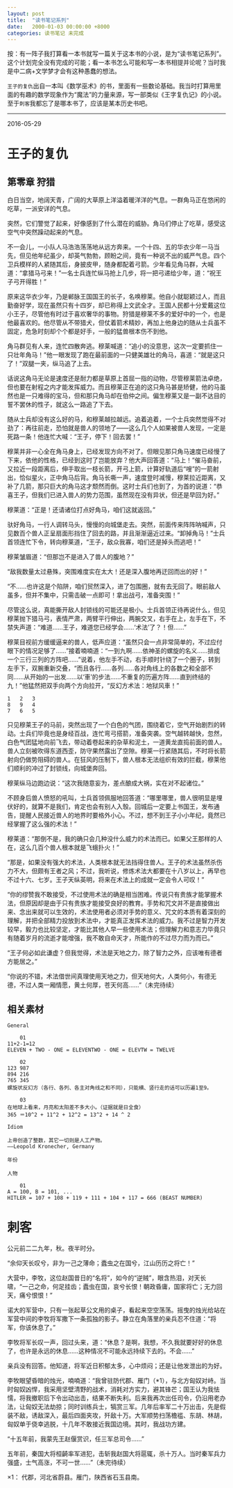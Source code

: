 ```yaml
---
layout: post
title:  "读书笔记系列"
date:   2000-01-03 00:00:00 +8000
categories: 读书笔记 未完成
---
```


按：有一阵子我打算看一本书就写一篇关于这本书的小说，是为“读书笔记系列”。这个计划完全没有完成的可能；看一本书怎么可能和写一本书相提并论呢？当时我是中二病+文学梦才会有这种愚蠢的想法。

`王子的复仇`出自一本叫《数学巫术》的书，里面有一些数论基础。我当时打算用里面的有趣的数学现象作为“魔法”的力量来源，写一部类似《王字复仇记》的小说。至于`刺客`我都忘了是哪本书了，应该是某本历史书吧。
<hr>
2016-05-29

# 王子的复仇

## 第零章	狩猎

白日当空，地阔天青，广阔的大草原上洋溢着暖洋洋的气息。一群角马正在悠闲的吃草，一派安详的气息。

突然，它们警觉了起来，好像感到了什么潜在的威胁。角马们停止了吃草，感受这空气中突然躁动起来的气息。

不一会儿，一小队人马浩浩荡荡地从远方奔来。一个十四、五的华衣少年一马当先，但见他年纪虽少，却英气勃勃，顾盼之间，竟有一种说不出的威严气息。四个卫兵模样的人紧随其后，身披皮甲，随身都配着弓箭。少年看见角马群，大喊道：“拿猎马弓来！”一名士兵连忙纵马抢上几步，将一把弓递给少年，道：“祝王子弓开得胜！”

原来这华衣少年，乃是郸脉王国国王的长子，名唤穆莱。他自小就聪颖过人，而且勤奋好学，现在虽然只有十四岁，却已称得上文武全才。王国人民都十分爱戴这位小王子，尽管他有时过于喜欢奢华的事物。狩猎是穆莱不多的爱好中的一个，也是他最喜欢的。他尽管从不带猎犬，但仗着箭术精妙，再加上他身边的随从士兵虽不固定，危急时刻却个个都是好手，一般的猛兽根本伤不到他。

角马群见有人来，连忙四散奔逃。穆莱喊道：“追小的没意思，这次一定要抓住一只壮年角马！”他一眼发现了跑在最前面的一只健美雄壮的角马，喜道：“就是这只了！”双腿一夹，纵马追了上去。

话说这角马无论是速度还是耐力都是草原上首屈一指的动物，尽管穆莱箭法卓绝，但也要在射程之内才能发挥威力。而且穆莱正在追的这只角马甚是矫健，他的马虽然也是一只难得的宝马，但和那只角马却在伯仲之间。偏生穆莱又是一副不达目的誓不罢休的性子，就这么一路追了下去。

随从士兵却没有这么好的马，和穆莱越拉越远。追着追着，一个士兵突然觉得不对劲了：再往前走，恐怕就是兽人的领地了——这么几个人如果被兽人发现，一定是死路一条！他连忙大喊：“王子，停下！回去罢！”

穆莱并非一心全在角马身上，已经发现方向不对了。但眼见那只角马速度已经慢了下来，依他的性格，已经到这时了岂能放弃？他大声回答道：“马上！”催马奋前，又拉近一段距离后，伸手取出一枝长箭，开弓上箭，计算好轨道后“嗖”的一箭射出，恰似星火，正中角马后背。角马长嘶一声，速度登时减慢，穆莱拉近距离，又补了几箭，那只巨大的角马这才颓然而倒。这时士兵们也到了，为首的说道：“恭喜王子，但我们已进入兽人的势力范围，虽然现在没有异状，但还是早回为好。”

穆莱道：“正是！还请诸位打点好角马，咱们这就返回。”

驮好角马，一行人调转马头，慢慢的向城堡走去。突然，前面传来阵阵呐喊声，只见数百个兽人正呈扇面形挡住了回去的路，并且渐渐逼近过来。“卸掉角马！”士兵首领连忙下令，转向穆莱道，“王子，敌众我寡，咱们还是掉头而逃吧！”

穆莱皱眉道：“但那岂不是进入了兽人的腹地？”

“敌我数量太过悬殊，突围难度实在太大！还是深入腹地再迂回而出的好！”

“不……也许这是个陷阱，咱们贸然深入，进了包围圈，就有去无回了。眼前敌人虽多，但并不集中，只需击破一点即可！拿出战弓，准备突围！”

尽管这么说，真能撕开敌人封锁线的可能还是极小。士兵首领正待再说什么，但见穆莱抛下猎马弓，表情严肃，两臂平行伸出，两腕交叉，右手在上，左手在下，不禁失声道：“难道……王子，难道您已经学会……‘术法’了？！但……”

穆莱目视前方缓缓逼来的兽人，低声应道：“虽然只会一点非常简单的，不过应付眼下的情况足够了……”接着喃喃道：“一到九啊……依神圣的螺旋的名义……排成一个三行三列的方阵吧……”说着，他左手不动，右手顺时针绕了一个圈子，转到左手下，双腕重新交叠，“而且各行……各列……各对角线上的各数之和全部不同……从开始的一出发……以‘車’的步法……不重复的历遍方阵……直到终结的九！”他猛然把双手向两个方向拉开，“反幻方术法：地狱风車！”

```
1	2	3
8	9	4
7	6	5
```

只见穆莱王子的马前，突然出现了一个白色的气团，围绕着它，空气开始剧烈的转动。士兵们毕竟也是身经百战，连忙弯弓搭箭，准备突袭。空气越转越快，忽然，白色气团猛地向前飞去，带动着卷起来的杂草和泥土，一道黄龙直捣前面的兽人。兽人立刻被吹得东道西歪，防守果然露出了空隙。穆莱一行紧随其后，不时将长箭射向仍做势阻碍的兽人。在狂风的压制下，兽人根本无法组织有效的拦截，穆莱他们顺利的冲过了封锁线，向城堡奔回。

穆莱纵马边跑边说：“这次我随意妄为，差点酿成大祸，实在对不起诸位。”

不顾身后兽人愤怒的吼叫，士兵首领佩服地回答道：“哪里哪里，兽人很明显是埋伏好的，就算不是我们，肯定也会有别人入彀。回城后一定要上书国王，发布通告，提醒人民接近兽人的地界时要格外小心。不过，想不到王子小小年纪，竟然已经掌握了这么强的术法！”

穆莱道：“那倒不是，我的确只会几种没什么威力的术法而已。如果父王那样的人在，这么几百个兽人根本就是飞蛾扑火！”

“那是，如果没有强大的术法，人类根本就无法挡得住兽人。王子的术法虽然杀伤力不大，但颇有王者之风；不过，我听说，修炼术法大都要在十八岁以上，再早也不过十六、七岁。王子天纵英明，将来在术法上的成就一定会令人可叹！”

“你的缪赞我不敢接受，不过使用术法的确是相当困难。传说只有贵族才能掌握术法，但原因却是由于只有贵族才能接受良好的教育。手势和咒文并不是直接做出来、念出来就可以生效的，术法使用者必须对手势的意义、咒文的本质有着深刻的理解，并把全部精力投放到术法中，才能真正发挥术法的威力。我不过是智力开发较早，毅力也比较坚定，才能比其他人早一些使用术法；但理解力和意志力毕竟只有随着岁月的流逝才能增强，我不敢自命天才，所能作的不过尽力而为而已。”

“王子何必如此谦虚？但我觉得，术法是天地之力，除了智力之外，应该唯有德者方能居之。”

“你说的不错，术法借世间真理使用天地之力，但天地何大，人类何小，有德无德，不过人类一厢情愿，黄土何厚，苍天何高……”（未完待续）

## 相关素材

```
General

	01
11+2-1=12
ELEVEN + TWO - ONE = ELEVENTWO - ONE = ELEVTW = TWELVE

	02
123	987
894	216
765	345
螺旋状反幻方（各行、各列、各主对角线之和不同），只能横、竖行走的话可以历遍1至9。

	03
在地球上看来，月亮和太阳差不多大小。（证据就是日全食）
365 ＝10^2 + 11^2 + 12^2 = 13^2 + 14 ^ 2

Idiom

上帝创造了整数，其它一切则是人工产物。
——Leopold Kronecher, Germany

年份

人物

	01
A = 100, B = 101, ...
HITLER = 107 + 108 + 119 + 111 + 104 + 117 = 666 (BEAST NUMBER)
```

# 刺客

公元前二二九年，秋。夜半时分。

“余仰天长叹兮，非为一己之薄命；蠹虫之在国兮，江山历历之将亡！”

大营中，李牧，这位赵国昔日的“名将”，如今的“逆贼”，眼含热泪，对天长啸，“一己之命，何足挂齿；蠹虫在国，哀兮长恨！朝政昏庸，国家将亡；无力回天，痛兮恨恨！”

诺大的军营中，只有一张起草公文用的桌子，看起来空空荡荡。摇曳的烛光给站在军营中间的李牧将军撒下一条孤独的影子。静立在角落里的亲兵忍不住道：“将军，你该休息了。”

李牧将军长叹一声，回过头来，道：“休息？是啊，我想，不久我就要好好的休息了，也许是永远的休息……这种情况不可能永远持续下去的。不会……”

亲兵没有回答。他知道，将军近日积郁太多，心中烦闷；还是让他发泄出的为好。

李牧眼望昏暗的烛光，喃喃道：“我曾驻防代郡、雁门（*1），与北方匈奴对峙。当时匈奴凶悍，我采用坚壁清野的战术，消耗对方实力，避其锋芒；国王认为我怯懦，将我撤职后下令出动出击，结果不断失利。后来我再次出任司令，仍沿用老办法，让匈奴无法劫掠；同时训练兵士，犒赏三军。几年后率军二十万出击，先是假装不敌，诱敌深入，最后四面夹攻，歼敌十万。大军顺势扫荡檐褴、东胡、林胡，匈奴单于侥幸逃脱，十几年不敢接近我国边境。其时，我战功方建。

“十五年前，我蒙先王赵偃赏识，任三军总司令……”

五年前，秦国大将桓齮率军进犯，击斩我赵国大将扈辄，杀十万人。当时秦军兵力强盛，士气高涨，不可一世……”（未完待续）

×1：	代郡，河北省蔚县。雁门，陕西省石玉县南。